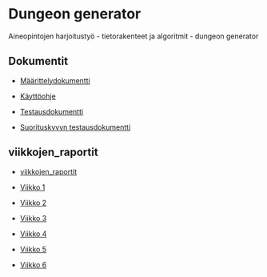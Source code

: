 # Dungeon generator
Aineopintojen harjoitustyö - tietorakenteet ja algoritmit - dungeon generator

## Dokumentit

* [Määrittelydokumentti](doc/project_definition.md)

* [Käyttöohje](doc/user_instructions.md)

* [Testausdokumentti](doc/test_document.md)

* [Suorituskyvyn testausdokumentti](doc/test_performance_document.md)

<!-- 

* [Toteutusdokumentti](doc/implementation.md)

-->

## viikkojen_raportit

* [viikkojen_raportit](doc/viikkojen_raportit/)

* [Viikko 1](doc/viikkojen_raportit/viikkoraportti_1.md)

* [Viikko 2](doc/viikkojen_raportit/viikkoraportti_2.md)

* [Viikko 3](doc/viikkojen_raportit/viikkoraportti_3.md)

* [Viikko 4](doc/viikkojen_raportit/viikkoraportti_4.md)

* [Viikko 5](doc/viikkojen_raportit/viikkoraportti_5.md)

* [Viikko 6](doc/viikkojen_raportit/viikkoraportti_6.md) 

